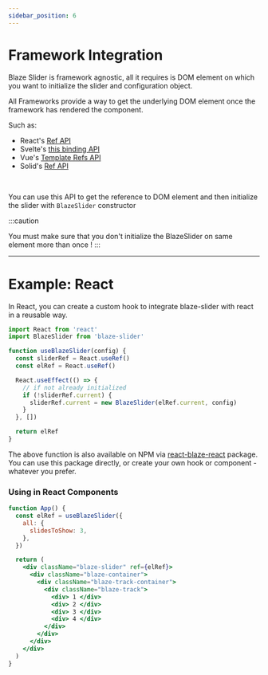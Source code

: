 ```yaml
---
sidebar_position: 6
---
```


# Framework Integration

Blaze Slider is framework agnostic, all it requires is DOM element on which you want to initialize the slider and configuration object.

All Frameworks provide a way to get the underlying DOM element once the framework has rendered the component.

Such as:

- React's [Ref API](https://reactjs.org/docs/refs-and-the-dom.html)
- Svelte's [this binding API](https://svelte.dev/tutorial/bind-this)
- Vue's [Template Refs API](https://vuejs.org/guide/essentials/template-refs.html)
- Solid's [Ref API](https://www.solidjs.com/docs/latest/api#ref)

<br/>

You can use this API to get the reference to DOM element and then initialize the slider with `BlazeSlider` constructor

:::caution

You must make sure that you don't initialize the BlazeSlider on same element more than once !
:::

<hr />

# Example: React

In React, you can create a custom hook to integrate blaze-slider with react in a reusable way.

```javascript
import React from 'react'
import BlazeSlider from 'blaze-slider'

function useBlazeSlider(config) {
  const sliderRef = React.useRef()
  const elRef = React.useRef()

  React.useEffect(() => {
    // if not already initialized
    if (!sliderRef.current) {
      sliderRef.current = new BlazeSlider(elRef.current, config)
    }
  }, [])

  return elRef
}
```

The above function is also available on NPM via [react-blaze-react](https://www.npmjs.com/package/react-blaze-slider) package. You can use this package directly, or create your own hook or component - whatever you prefer.

### Using in React Components

```jsx
function App() {
  const elRef = useBlazeSlider({
    all: {
      slidesToShow: 3,
    },
  })

  return (
    <div className="blaze-slider" ref={elRef}>
      <div className="blaze-container">
        <div className="blaze-track-container">
          <div className="blaze-track">
            <div> 1 </div>
            <div> 2 </div>
            <div> 3 </div>
            <div> 4 </div>
          </div>
        </div>
      </div>
    </div>
  )
}
```
